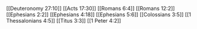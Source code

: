[[Deuteronomy 27:10]]
[[Acts 17:30]]
[[Romans 6:4]]
[[Romans 12:2]]
[[Ephesians 2:2]]
[[Ephesians 4:18]]
[[Ephesians 5:6]]
[[Colossians 3:5]]
[[1 Thessalonians 4:5]]
[[Titus 3:3]]
[[1 Peter 4:2]]
